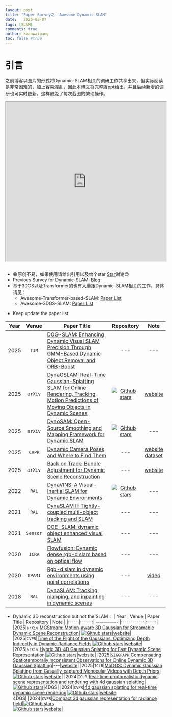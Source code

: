 ```yaml
---
layout: post
title: "Paper Survey之——Awesome Dynamic SLAM"
date:   2025-03-07
tags: [SLAM]
comments: true
author: kwanwaipang
toc: false #true
---
```



<!-- * 目录
{:toc} -->


<!-- !!!!!!!!!!!!!!!!!!!!!!!!!!!!!!!!!!!!!!!!!!!!!!!!!!!!!!!!!!!!!!!!!!!!!!!!!!!!!!!!!!!!!!!!!!!!!!!!!!!!!!!!!!!!!!!!!!!!!!!!!!! -->
# 引言
之前博客以图片的形式将Dynamic-SLAM相关的调研工作共享出来，但实际阅读是非常困难的，加上容易混乱，因此本博文将完整版ppt给出，并且后续新增的调研也可实时更新，这样避免了每次截图的繁琐操作。

<!-- {% raw %}
<div align="center" style="
  position: relative; 
  width: 100%; 
  height: 500px;
  margin: 0 auto;
  border-radius: 15px;
  background: url('https://kwanwaipang.github.io/File/Representative_works/loading-icon.gif') center/contain no-repeat;
  ">
  <iframe src="https://onedrive.live.com/embed?resid=893B607C76D94A76!120&authkey=!AI5r_iQJbZJQqhw&em=2&wdAr=1.777&wdHideHeaders=true&wdEmbedCode=0" width="100%" height="100%" frameborder="0"></iframe>
</div>
{% endraw %} -->

<div align="center" style="
  position: relative; 
  width: 100%; 
  height: 500px;
  margin: 0 auto;
  border-radius: 15px;
  background: url('https://kwanwaipang.github.io/File/Representative_works/loading-icon.gif') center/contain no-repeat;
  ">
  <iframe width="100%" height="100%"
    src="https://kwanwaipang.github.io/awesome_NeRF_SLAM/学习笔记之——NeRF SLAM（基于神经辐射场的SLAM）-CSDN博客_files/Survey for Dynamic SLAM.pdf#toolbar=0&navpanes=0&scrollbar=0" ></iframe>
</div>

<br>

* 😁原创不易，如果使用请给出引用以及给个star <a class="github-button"   href="https://github.com/KwanWaiPang/KwanWaiPang.github.io"   data-icon="octicon-star"   data-size="large"  data-show-count="true"  aria-label="Star 你的用户名/你的仓库名 on GitHub">Star</a>谢谢😊
* Previous Survey for Dynamic-SLAM: [Blog](https://kwanwaipang.github.io/File/Blogs/Poster/survey_dynamic_SLAM.html)
* 基于3DGS以及Transformer的也有大量跟Dynamic-SLAM相关的工作，具体请见：
  * Awesome-Transformer-based-SLAM: [Paper List](https://github.com/KwanWaiPang/Awesome-Transformer-based-SLAM) 
  * Awesome-3DGS-SLAM: [Paper List](https://github.com/KwanWaiPang/Awesome-3DGS-SLAM)

<!-- |---|`arXiv`|---|---|---| -->
<!-- [![Github stars](https://img.shields.io/github/stars/***.svg)]() -->
* Keep update the paper list:

| Year | Venue | Paper Title | Repository | Note |
|:----:|:-----:| ----------- |:----------:|:----:|
|2025|`TIM`|[DOG-SLAM: Enhancing Dynamic Visual SLAM Precision Through GMM-Based Dynamic Object Removal and ORB-Boost](https://ieeexplore.ieee.org/abstract/document/10908975/)|---|---|
|2025|`arXiv`|[DynaGSLAM: Real-Time Gaussian-Splatting SLAM for Online Rendering, Tracking, Motion Predictions of Moving Objects in Dynamic Scenes](https://arxiv.org/pdf/2503.11979)|[![Github stars](https://img.shields.io/github/stars/BlarkLee/DynaGSLAM_official.svg)](https://github.com/BlarkLee/DynaGSLAM_official)|[website](https://blarklee.github.io/dynagslam/)| 
|2025|`arXiv`|[DynoSAM: Open-Source Smoothing and Mapping Framework for Dynamic SLAM](https://arxiv.org/pdf/2501.11893)|[![Github stars](https://img.shields.io/github/stars/ACFR-RPG/DynOSAM.svg)](https://github.com/ACFR-RPG/DynOSAM)|---|
|2025|`CVPR`|[Dynamic Camera Poses and Where to Find Them](https://arxiv.org/pdf/2504.17788)|---|[website](https://research.nvidia.com/labs/dir/dynpose-100k/)<br>[dataset](https://huggingface.co/datasets/nvidia/dynpose-100k)|
|2025|`arXiv`|[Back on Track: Bundle Adjustment for Dynamic Scene Reconstruction](https://arxiv.org/pdf/2504.14516)|---|[website](https://wrchen530.github.io/projects/batrack/)|
|2022|`RAL`|[DynaVINS: A Visual-Inertial SLAM for Dynamic Environments](https://arxiv.org/pdf/2208.11500)|[![Github stars](https://img.shields.io/github/stars/url-kaist/dynaVINS.svg)](https://github.com/url-kaist/dynaVINS)|---|
|2021|`RAL`|[DynaSLAM II: Tightly-coupled multi-object tracking and SLAM](https://arxiv.org/pdf/2010.07820)|---|---|
|2021|`Sensor`|[DOE-SLAM: dynamic object enhanced visual SLAM](https://www.mdpi.com/1424-8220/21/9/3091)|---|---|
|2020|`ICRA`|[Flowfusion: Dynamic dense rgb-d slam based on optical flow](https://arxiv.org/pdf/2003.05102)|---|---|
|2020|`TPAMI`|[Rgb-d slam in dynamic environments using point correlations](https://arxiv.org/pdf/1811.03217)|---|[video](https://www.youtube.com/watch?v=WCOoaaVaHTw)|
|2018|`RAL`|[DynaSLAM: Tracking, mapping, and inpainting in dynamic scenes](https://arxiv.org/pdf/1806.05620)|---|---|

* Dynamic 3D reconstruction but not the SLAM：
| Year | Venue | Paper Title | Repository | Note |
|:----:|:-----:| ----------- |:----------:|:----:|
|2025|`arXiv`|[MGStream: Motion-aware 3D Gaussian for Streamable Dynamic Scene Reconstruction](https://arxiv.org/pdf/2505.13839)| [![Github stars](https://img.shields.io/github/stars/pcl3dv/MGStream.svg)](https://github.com/pcl3dv/MGStream)|[website](https://zhenybao.github.io/MGStream/)| 
|2025|`CVPR`|[Time of the Flight of the Gaussians: Optimizing Depth Indirectly in Dynamic Radiance Fields](https://arxiv.org/pdf/2505.05356)|[![Github stars](https://img.shields.io/github/stars/brownvc/gftorf.svg)](https://github.com/brownvc/gftorf)|[website](https://visual.cs.brown.edu/projects/gftorf-webpage/)| 
|2025|`arXiv`|[Hybrid 3D-4D Gaussian Splatting for Fast Dynamic Scene Representation](https://arxiv.org/pdf/2505.13215)|[![Github stars](https://img.shields.io/github/stars/ohsngjun/3D-4DGS.svg)](https://github.com/ohsngjun/3D-4DGS)|[website](https://ohsngjun.github.io/3D-4DGS/)| 
|2025|`SIGGRAPH`|[Compensating Spatiotemporally Inconsistent Observations for Online Dynamic 3D Gaussian Splatting](https://arxiv.org/pdf/2505.01235)|---|[website](https://bbangsik13.github.io/OR2/)|
|2025|`ICLR`|[MoDGS: Dynamic Gaussian Splatting from Casually-captured Monocular Videos with Depth Priors](https://openreview.net/pdf?id=2prShxdLkX)|[![Github stars](https://img.shields.io/github/stars/MobiusLqm/MoDGS.svg)](https://github.com/MobiusLqm/MoDGS)|[website](https://modgs.github.io/)| 
|2024|`ICLR`|[Real-time photorealistic dynamic scene representation and rendering with 4d gaussian splatting](https://arxiv.org/pdf/2310.10642)|[![Github stars](https://img.shields.io/github/stars/fudan-zvg/4d-gaussian-splatting.svg)](https://github.com/fudan-zvg/4d-gaussian-splatting)|4DGS|
|2024|`CVPR`|[4d gaussian splatting for real-time dynamic scene rendering](https://openaccess.thecvf.com/content/CVPR2024/papers/Wu_4D_Gaussian_Splatting_for_Real-Time_Dynamic_Scene_Rendering_CVPR_2024_paper.pdf)|[![Github stars](https://img.shields.io/github/stars/hustvl/4DGaussians.svg)](https://github.com/hustvl/4DGaussians)|[website](https://guanjunwu.github.io/4dgs/)<br>4DGS|
|2024|`CVPR`|[Compact 3d gaussian representation for radiance field](https://openaccess.thecvf.com/content/CVPR2024/papers/Lee_Compact_3D_Gaussian_Representation_for_Radiance_Field_CVPR_2024_paper.pdf)|[![Github stars](https://img.shields.io/github/stars/maincold2/Compact-3DGS.svg)](https://github.com/maincold2/Compact-3DGS)<br>[![Github stars](https://img.shields.io/github/stars/maincold2/Dynamic_C3DGS.svg)](https://github.com/maincold2/Dynamic_C3DGS/)|[website](https://maincold2.github.io/c3dgs/)|


<!-- |---|`arXiv`|---|---|---| -->
<!-- [![Github stars](https://img.shields.io/github/stars/***.svg)]() -->

